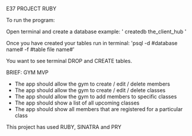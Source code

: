 E37 PROJECT RUBY

To run the program:

  Open terminal and create a database
    example: ' createdb the_client_hub '

  Once you have created your tables run in terminal:
    'psql -d #database name# -f #table file name#'

  You want to see terminal DROP and CREATE tables.

BRIEF: GYM MVP

- The app should allow the gym to create / edit / delete members
- The app should allow the gym to create / edit / delete classes
- The app should allow the gym to add members to specific classes
- The app should show a list of all upcoming classes
- The app should show all members that are registered for a particular class


This project has used RUBY, SINATRA and PRY
